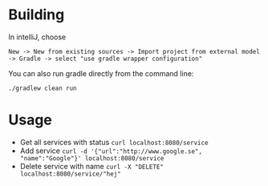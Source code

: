 # Building
In intelliJ, choose
```
New -> New from existing sources -> Import project from external model -> Gradle -> select "use gradle wrapper configuration"
```

You can also run gradle directly from the command line:
```
./gradlew clean run
```
# Usage
- Get all services with status `curl localhost:8080/service`
- Add service `curl -d '{"url":"http://www.google.se", "name":"Google"}' localhost:8080/service`
- Delete service with name `curl -X "DELETE" localhost:8080/service/"hej"` 
